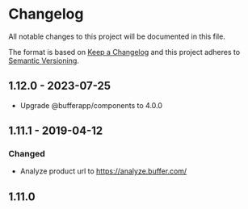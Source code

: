 # Changelog
All notable changes to this project will be documented in this file.

The format is based on [Keep a Changelog](http://keepachangelog.com/en/1.0.0/)
and this project adheres to [Semantic Versioning](http://semver.org/spec/v2.0.0.html).

## 1.12.0 - 2023-07-25
- Upgrade @bufferapp/components to 4.0.0

## 1.11.1 - 2019-04-12
### Changed
- Analyze product url to https://analyze.buffer.com/

## 1.11.0
